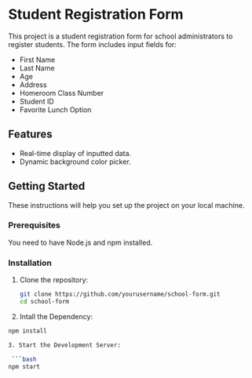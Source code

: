 # Student Registration Form

This project is a student registration form for school administrators to register students. The form includes input fields for:

- First Name
- Last Name
- Age
- Address
- Homeroom Class Number
- Student ID
- Favorite Lunch Option

## Features

- Real-time display of inputted data.
- Dynamic background color picker.

## Getting Started

These instructions will help you set up the project on your local machine.

### Prerequisites

You need to have Node.js and npm installed.

### Installation

1. Clone the repository:

   ```bash
   git clone https://github.com/yourusername/school-form.git
   cd school-form

2. Intall the Dependency:
   
  ```bash
  npm install

3. Start the Development Server:

   ```bash
  npm start
